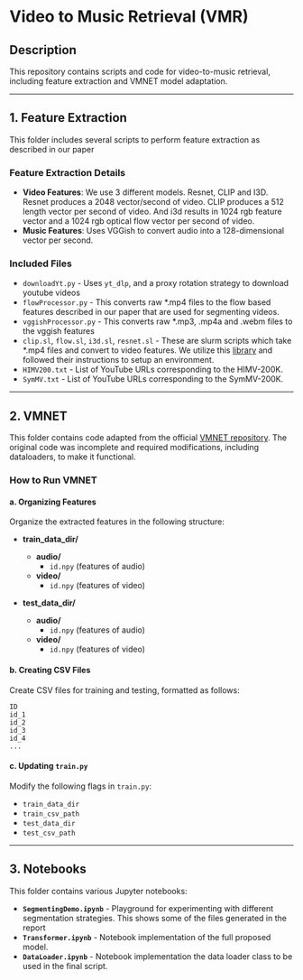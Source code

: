 # Video to Music Retrieval (VMR)

## Description  
This repository contains scripts and code for video-to-music retrieval, including feature extraction and VMNET model adaptation.

---

## 1. Feature Extraction  
This folder includes several scripts to perform feature extraction as described in our paper

### **Feature Extraction Details**  
- **Video Features**: We use 3 different models.  Resnet, CLIP and I3D.  Resnet produces a 2048 vector/second of video.  CLIP produces a 512 length vector per second of video.  And i3d results in 1024 rgb feature vector and a 1024 rgb optical flow vector per second of video.
- **Music Features**: Uses VGGish to convert audio into a 128-dimensional vector per second.  

### **Included Files**  
- `downloadYt.py` - Uses `yt_dlp`, and a proxy rotation strategy to download youtube videos
- `flowProcessor.py` - This converts raw *.mp4 files to the flow based features described in our paper that are used for segmenting videos.
- `vggishProcessor.py` - This converts raw *.mp3, .mp4a and .webm files to the vggish features
- `clip.sl`, `flow.sl`, `i3d.sl`, `resnet.sl` - These are slurm scripts which take *.mp4 files and convert to video features.  We utilize this [library]([https://github.com/csehong/VM-NET](https://v-iashin.github.io/video_features/)) and followed their instructions to setup an environment.
- `HIMV200.txt` - List of YouTube URLs corresponding to the HIMV-200K.
- `SymMV.txt` - List of YouTube URLs corresponding to the SymMV-200K.

---

## 2. VMNET  
This folder contains code adapted from the official [VMNET repository](https://github.com/csehong/VM-NET). The original code was incomplete and required modifications, including dataloaders, to make it functional.  

### **How to Run VMNET**  

#### **a. Organizing Features**  
Organize the extracted features in the following structure:  

- **train_data_dir/**  
  - **audio/**  
    - `id.npy` (features of audio)  
  - **video/**  
    - `id.npy` (features of video)  

- **test_data_dir/**  
  - **audio/**  
    - `id.npy` (features of audio)  
  - **video/**  
    - `id.npy` (features of video)  


#### **b. Creating CSV Files**  
Create CSV files for training and testing, formatted as follows:  

```
ID
id_1
id_2
id_3
id_4
...
```

#### **c. Updating `train.py`**  
Modify the following flags in `train.py`:  
- `train_data_dir`  
- `train_csv_path`  
- `test_data_dir`  
- `test_csv_path`  

---

## 3. Notebooks  
This folder contains various Jupyter notebooks:  

- **`SegmentingDemo.ipynb`** - Playground for experimenting with different segmentation strategies.  This shows some of the files generated in the report 
- **`Transformer.ipynb`** - Notebook implementation of the full proposed model.  
- **`DataLoader.ipynb`** - Notebook implementation the data loader class to be used in the final script.  
